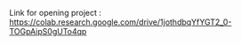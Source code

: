Link for opening project : https://colab.research.google.com/drive/1jothdbqYfYGT2_0-TOGpAipS0gUTo4qp
